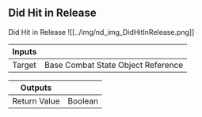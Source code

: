 ## Did Hit in Release
Did Hit in Release
![[../img/nd_img_DidHitInRelease.png]]

|Inputs||
|--|--|
| Target | Base Combat State Object Reference |

|Outputs||
|--|--|
| Return Value | Boolean |

